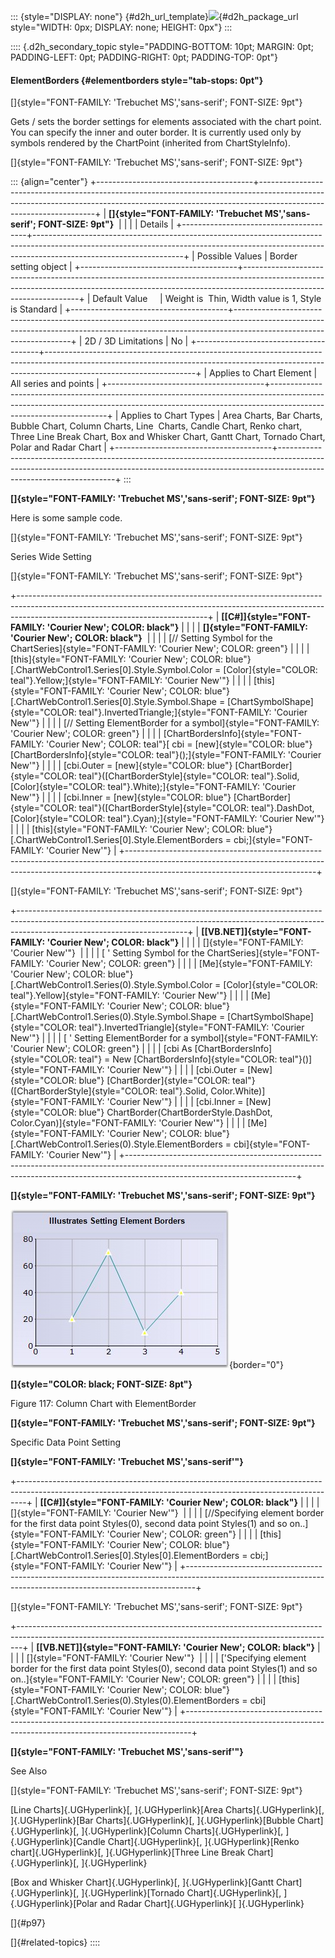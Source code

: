 ::: {style="DISPLAY: none"}
[](ms-xhelp:///?Id=d2h_url_template){#d2h_url_template}![](!package_url!){#d2h_package_url style="WIDTH: 0px; DISPLAY: none; HEIGHT: 0px"}
:::

:::: {.d2h_secondary_topic style="PADDING-BOTTOM: 10pt; MARGIN: 0pt; PADDING-LEFT: 0pt; PADDING-RIGHT: 0pt; PADDING-TOP: 0pt"}
#### ElementBorders {#elementborders style="tab-stops: 0pt"}

[]{style="FONT-FAMILY: 'Trebuchet MS','sans-serif'; FONT-SIZE: 9pt"} 

Gets / sets the border settings for elements associated with the chart point. You can specify the inner and outer border. It is currently used only by symbols rendered by the ChartPoint (inherited from ChartStyleInfo).

[]{style="FONT-FAMILY: 'Trebuchet MS','sans-serif'; FONT-SIZE: 9pt"} 

::: {align="center"}
+---------------------------------------+-------------------------------------------------------------------------------------------------------------------------------------------------------------------------------------------------+
| **[]{style="FONT-FAMILY: 'Trebuchet MS','sans-serif'; FONT-SIZE: 9pt"}**                                                                                                                                                                |
|                                                                                                                                                                                                                                         |
| Details                                                                                                                                                                                                                                 |
+---------------------------------------+-------------------------------------------------------------------------------------------------------------------------------------------------------------------------------------------------+
| Possible Values                       | Border setting object                                                                                                                                                                           |
+---------------------------------------+-------------------------------------------------------------------------------------------------------------------------------------------------------------------------------------------------+
| Default Value                         | Weight is  Thin, Width value is 1, Style is Standard                                                                                                                                            |
+---------------------------------------+-------------------------------------------------------------------------------------------------------------------------------------------------------------------------------------------------+
| 2D / 3D Limitations                   | No                                                                                                                                                                                              |
+---------------------------------------+-------------------------------------------------------------------------------------------------------------------------------------------------------------------------------------------------+
| Applies to Chart Element              | All series and points                                                                                                                                                                           |
+---------------------------------------+-------------------------------------------------------------------------------------------------------------------------------------------------------------------------------------------------+
| Applies to Chart Types                | Area Charts, Bar Charts, Bubble Chart, Column Charts, Line  Charts, Candle Chart, Renko chart, Three Line Break Chart, Box and Whisker Chart, Gantt Chart, Tornado Chart, Polar and Radar Chart |
+---------------------------------------+-------------------------------------------------------------------------------------------------------------------------------------------------------------------------------------------------+
:::

**[]{style="FONT-FAMILY: 'Trebuchet MS','sans-serif'; FONT-SIZE: 9pt"}** 

Here is some sample code.

[]{style="FONT-FAMILY: 'Trebuchet MS','sans-serif'; FONT-SIZE: 9pt"} 

Series Wide Setting

[]{style="FONT-FAMILY: 'Trebuchet MS','sans-serif'; FONT-SIZE: 9pt"} 

+-----------------------------------------------------------------------------------------------------------------------------------------------------------------------------------------------------------+
| **[\[C#\]]{style="FONT-FAMILY: 'Courier New'; COLOR: black"}**                                                                                                                                            |
|                                                                                                                                                                                                           |
| **[]{style="FONT-FAMILY: 'Courier New'; COLOR: black"}**                                                                                                                                                  |
|                                                                                                                                                                                                           |
| [// Setting Symbol for the ChartSeries]{style="FONT-FAMILY: 'Courier New'; COLOR: green"}                                                                                                                 |
|                                                                                                                                                                                                           |
| [this]{style="FONT-FAMILY: 'Courier New'; COLOR: blue"}[.ChartWebControl1.Series\[0\].Style.Symbol.Color = [Color]{style="COLOR: teal"}.Yellow;]{style="FONT-FAMILY: 'Courier New'"}                      |
|                                                                                                                                                                                                           |
| [this]{style="FONT-FAMILY: 'Courier New'; COLOR: blue"}[.ChartWebControl1.Series\[0\].Style.Symbol.Shape = [ChartSymbolShape]{style="COLOR: teal"}.InvertedTriangle;]{style="FONT-FAMILY: 'Courier New'"} |
|                                                                                                                                                                                                           |
| [// Setting ElementBorder for a symbol]{style="FONT-FAMILY: 'Courier New'; COLOR: green"}                                                                                                                 |
|                                                                                                                                                                                                           |
| [ChartBordersInfo]{style="FONT-FAMILY: 'Courier New'; COLOR: teal"}[ cbi = [new]{style="COLOR: blue"} [ChartBordersInfo]{style="COLOR: teal"}();]{style="FONT-FAMILY: 'Courier New'"}                     |
|                                                                                                                                                                                                           |
| [cbi.Outer = [new]{style="COLOR: blue"} [ChartBorder]{style="COLOR: teal"}([ChartBorderStyle]{style="COLOR: teal"}.Solid, [Color]{style="COLOR: teal"}.White);]{style="FONT-FAMILY: 'Courier New'"}       |
|                                                                                                                                                                                                           |
| [cbi.Inner = [new]{style="COLOR: blue"} [ChartBorder]{style="COLOR: teal"}([ChartBorderStyle]{style="COLOR: teal"}.DashDot, [Color]{style="COLOR: teal"}.Cyan);]{style="FONT-FAMILY: 'Courier New'"}      |
|                                                                                                                                                                                                           |
| [this]{style="FONT-FAMILY: 'Courier New'; COLOR: blue"}[.ChartWebControl1.Series\[0\].Style.ElementBorders = cbi;]{style="FONT-FAMILY: 'Courier New'"}                                                    |
+-----------------------------------------------------------------------------------------------------------------------------------------------------------------------------------------------------------+

[]{style="FONT-FAMILY: 'Trebuchet MS','sans-serif'; FONT-SIZE: 9pt"} 

+------------------------------------------------------------------------------------------------------------------------------------------------------------------------------------------------------+
| **[\[VB.NET\]]{style="FONT-FAMILY: 'Courier New'; COLOR: black"}**                                                                                                                                   |
|                                                                                                                                                                                                      |
| []{style="FONT-FAMILY: 'Courier New'"}                                                                                                                                                               |
|                                                                                                                                                                                                      |
| [ \' Setting Symbol for the ChartSeries]{style="FONT-FAMILY: 'Courier New'; COLOR: green"}                                                                                                           |
|                                                                                                                                                                                                      |
| [Me]{style="FONT-FAMILY: 'Courier New'; COLOR: blue"}[.ChartWebControl1.Series(0).Style.Symbol.Color = [Color]{style="COLOR: teal"}.Yellow]{style="FONT-FAMILY: 'Courier New'"}                      |
|                                                                                                                                                                                                      |
| [Me]{style="FONT-FAMILY: 'Courier New'; COLOR: blue"}[.ChartWebControl1.Series(0).Style.Symbol.Shape = [ChartSymbolShape]{style="COLOR: teal"}.InvertedTriangle]{style="FONT-FAMILY: 'Courier New'"} |
|                                                                                                                                                                                                      |
| [ \' Setting ElementBorder for a symbol]{style="FONT-FAMILY: 'Courier New'; COLOR: green"}                                                                                                           |
|                                                                                                                                                                                                      |
| [cbi As [ChartBordersInfo]{style="COLOR: teal"} = New [ChartBordersInfo]{style="COLOR: teal"}()]{style="FONT-FAMILY: 'Courier New'"}                                                                 |
|                                                                                                                                                                                                      |
| [cbi.Outer = [New]{style="COLOR: blue"} [ChartBorder]{style="COLOR: teal"}([ChartBorderStyle]{style="COLOR: teal"}.Solid, Color.White)]{style="FONT-FAMILY: 'Courier New'"}                          |
|                                                                                                                                                                                                      |
| [cbi.Inner = [New]{style="COLOR: blue"} ChartBorder(ChartBorderStyle.DashDot, Color.Cyan)]{style="FONT-FAMILY: 'Courier New'"}                                                                       |
|                                                                                                                                                                                                      |
| [Me]{style="FONT-FAMILY: 'Courier New'; COLOR: blue"}[.ChartWebControl1.Series(0).Style.ElementBorders = cbi]{style="FONT-FAMILY: 'Courier New'"}                                                    |
+------------------------------------------------------------------------------------------------------------------------------------------------------------------------------------------------------+

**[]{style="FONT-FAMILY: 'Trebuchet MS','sans-serif'; FONT-SIZE: 9pt"}** 

![](ImagesExt/image64_123.jpg){border="0"}   

**[]{style="COLOR: black; FONT-SIZE: 8pt"}** 

Figure 117: Column Chart with ElementBorder

**[]{style="FONT-FAMILY: 'Trebuchet MS','sans-serif'; FONT-SIZE: 9pt"}** 

Specific Data Point Setting

**[]{style="FONT-FAMILY: 'Trebuchet MS','sans-serif'"}** 

+--------------------------------------------------------------------------------------------------------------------------------------------------------------+
| **[\[C#\]]{style="FONT-FAMILY: 'Courier New'; COLOR: black"}**                                                                                               |
|                                                                                                                                                              |
| []{style="FONT-FAMILY: 'Courier New'"}                                                                                                                       |
|                                                                                                                                                              |
| [//Specifying element border for the first data point Styles(0), second data point Styles(1) and so on..]{style="FONT-FAMILY: 'Courier New'; COLOR: green"}  |
|                                                                                                                                                              |
| [this]{style="FONT-FAMILY: 'Courier New'; COLOR: blue"}[.ChartWebControl1.Series\[0\].Styles\[0\].ElementBorders = cbi;]{style="FONT-FAMILY: 'Courier New'"} |
+--------------------------------------------------------------------------------------------------------------------------------------------------------------+

[]{style="FONT-FAMILY: 'Trebuchet MS','sans-serif'; FONT-SIZE: 9pt"} 

+-------------------------------------------------------------------------------------------------------------------------------------------------------------+
| **[\[VB.NET\]]{style="FONT-FAMILY: 'Courier New'; COLOR: black"}**                                                                                          |
|                                                                                                                                                             |
| []{style="FONT-FAMILY: 'Courier New'"}                                                                                                                      |
|                                                                                                                                                             |
| [\'Specifying element border for the first data point Styles(0), second data point Styles(1) and so on..]{style="FONT-FAMILY: 'Courier New'; COLOR: green"} |
|                                                                                                                                                             |
| [this]{style="FONT-FAMILY: 'Courier New'; COLOR: blue"}[.ChartWebControl1.Series(0).Styles(0).ElementBorders = cbi]{style="FONT-FAMILY: 'Courier New'"}     |
+-------------------------------------------------------------------------------------------------------------------------------------------------------------+

**[]{style="FONT-FAMILY: 'Trebuchet MS','sans-serif'"}** 

See Also

[]{style="FONT-FAMILY: 'Trebuchet MS','sans-serif'; FONT-SIZE: 9pt"} 

[Line Charts]{.UGHyperlink}[, ]{.UGHyperlink}[Area Charts]{.UGHyperlink}[, ]{.UGHyperlink}[Bar Charts]{.UGHyperlink}[, ]{.UGHyperlink}[Bubble Chart]{.UGHyperlink}[, ]{.UGHyperlink}[Column Charts]{.UGHyperlink}[, ]{.UGHyperlink}[Candle Chart]{.UGHyperlink}[, ]{.UGHyperlink}[Renko chart]{.UGHyperlink}[, ]{.UGHyperlink}[Three Line Break Chart]{.UGHyperlink}[, ]{.UGHyperlink}

[Box and Whisker Chart]{.UGHyperlink}[, ]{.UGHyperlink}[Gantt Chart]{.UGHyperlink}[, ]{.UGHyperlink}[Tornado Chart]{.UGHyperlink}[, ]{.UGHyperlink}[Polar and Radar Chart]{.UGHyperlink}[ ]{.UGHyperlink}

[]{#p97} 

[]{#related-topics}
::::
